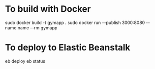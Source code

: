 # To build with Docker
   sudo docker build -t gymapp .
   sudo docker run --publish 3000:8080 --name name --rm gymapp

# To deploy to Elastic Beanstalk
   eb deploy
   eb status
